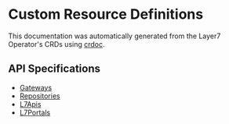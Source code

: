 # Custom Resource Definitions
This documentation was automatically generated from the Layer7 Operator's CRDs using [crdoc](https://github.com/fybrik/crdoc).

## API Specifications
* [Gateways](./gateway.md)
* [Repositories](./repository.md)
* [L7Apis](./l7apis.md)
* [L7Portals](./l7portals.md)